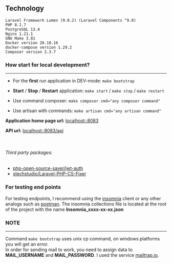 ## Technology
````
Laravel Framework Lumen (9.0.2) (Laravel Components ^9.0)
PHP 8.1.7
PostgreSQL 13.4
Nginx 1.21.1
GNU Make 3.81
Docker version 20.10.16
docker-compose version 1.29.2
Composer version 2.3.7
````

### How start for local development?

------------
* For the **first** run application in DEV-mode:
  `make bootstrap`

* **Start** / **Stop** / **Restart** application:
  `make start` / `make stop` / `make restart`

* Use command composer:
  `make composer cmd="any composer command"`

* Use artisan with commands:
  `make artisan cmd="any artisan command"`

**Application home page url:** [localhost::8083](http:://localhost::8083)

**API url:** [localhost::8083/api](http:://localhost::8083/api)

<br/>

###### Third party packages:
- [php-open-source-saver/jwt-auth](https://github.com/PHP-Open-Source-Saver/jwt-auth)
- [stechstudio/Laravel-PHP-CS-Fixer](https://github.com/stechstudio/Laravel-PHP-CS-Fixer)

### For testing end points
For testing endpoints, I recommend using the [insomnia](https://insomnia.rest/) client or any other analogs such as [postman](https://www.postman.com/). 
The insomnia collections file is located at the root of the project with the name **Insomnia_xxxx-xx-xx.json**

### NOTE

---
Command `make bootstrap` uses unix cp command, on windows platforms you will get an error. <br/>
In order for sending mail to work, you need to assign data to **MAIL_USERNAME** and **MAIL_PASSWORD**.
I used the service [mailtrap.io](https://mailtrap.io/).